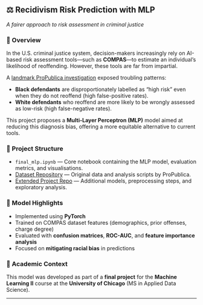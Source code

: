 ## ⚖️ Recidivism Risk Prediction with MLP  
*A fairer approach to risk assessment in criminal justice*

### 🌟 Overview  
In the U.S. criminal justice system, decision-makers increasingly rely on AI-based risk assessment tools—such as **COMPAS**—to estimate an individual’s likelihood of reoffending. However, these tools are far from impartial.

A [landmark ProPublica investigation](https://www.propublica.org/article/how-we-analyzed-the-compas-recidivism-algorithm) exposed troubling patterns:
- **Black defendants** are disproportionately labelled as “high risk” even when they do not reoffend (high false-positive rates).
- **White defendants** who reoffend are more likely to be wrongly assessed as low-risk (high false-negative rates).

This project proposes a **Multi-Layer Perceptron (MLP)** model aimed at reducing this diagnosis bias, offering a more equitable alternative to current tools.

### 🌟 Project Structure  
- `final_mlp.ipynb` — Core notebook containing the MLP model, evaluation metrics, and visualisations.
- [Dataset Repository](https://github.com/propublica/compas-analysis) — Original data and analysis scripts by ProPublica.
- [Extended Project Repo](https://github.com/devyanimahajan/compas-analysis) — Additional models, preprocessing steps, and exploratory analysis.

### 🌟 Model Highlights  
- Implemented using **PyTorch**
- Trained on COMPAS dataset features (demographics, prior offenses, charge degree)
- Evaluated with **confusion matrices**, **ROC-AUC**, and **feature importance analysis**
- Focused on **mitigating racial bias** in predictions

### 🌟 Academic Context  
This model was developed as part of a **final project** for the **Machine Learning II** course at the **University of Chicago** (MS in Applied Data Science).

---
